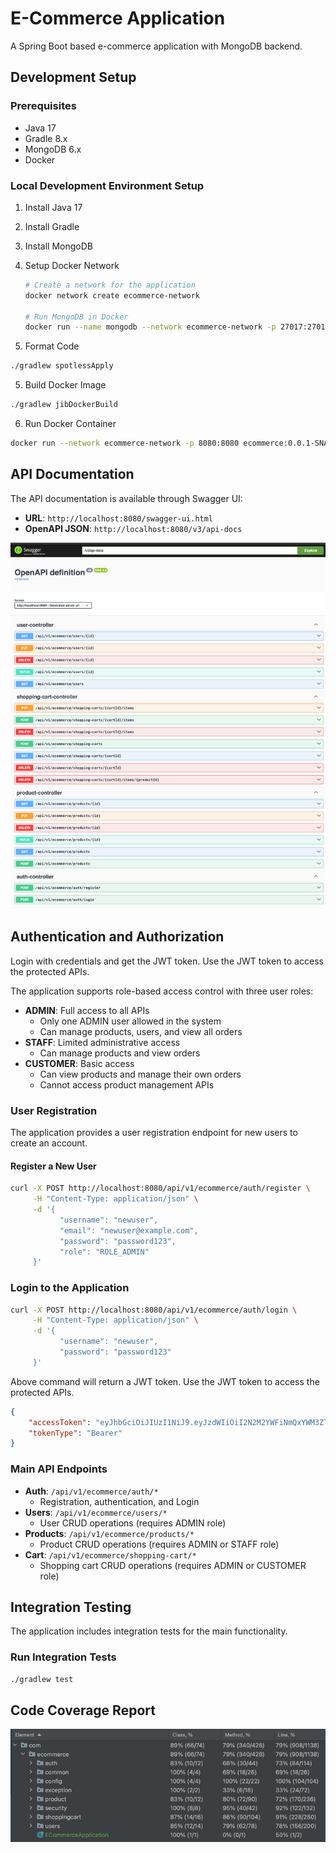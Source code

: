 # E-Commerce Application

A Spring Boot based e-commerce application with MongoDB backend.

## Development Setup

### Prerequisites

- Java 17
- Gradle 8.x
- MongoDB 6.x
- Docker

### Local Development Environment Setup

1. Install Java 17

2. Install Gradle

3. Install MongoDB

4. Setup Docker Network
   ```bash
   # Create a network for the application
   docker network create ecommerce-network

   # Run MongoDB in Docker
   docker run --name mongodb --network ecommerce-network -p 27017:27017 -d mongo
   ```
4. Format Code
```bash
./gradlew spotlessApply
```
5. Build Docker Image
```bash
./gradlew jibDockerBuild
```
6. Run Docker Container
```bash
docker run --network ecommerce-network -p 8080:8080 ecommerce:0.0.1-SNAPSHOT
```

## API Documentation

The API documentation is available through Swagger UI:

- **URL**: `http://localhost:8080/swagger-ui.html`
- **OpenAPI JSON**: `http://localhost:8080/v3/api-docs`

![Swagger UI](Swagger-doc.png)


## Authentication and Authorization

Login with credentials and get the JWT token. Use the JWT token to access the protected APIs.

The application supports role-based access control with three user roles:

- **ADMIN**: Full access to all APIs
  - Only one ADMIN user allowed in the system
  - Can manage products, users, and view all orders
- **STAFF**: Limited administrative access
  - Can manage products and view orders
- **CUSTOMER**: Basic access
  - Can view products and manage their own orders
  - Cannot access product management APIs

### User Registration

The application provides a user registration endpoint for new users to create an account.

#### Register a New User

```bash
curl -X POST http://localhost:8080/api/v1/ecommerce/auth/register \
     -H "Content-Type: application/json" \
     -d '{
           "username": "newuser",
           "email": "newuser@example.com",
           "password": "password123",
           "role": "ROLE_ADMIN"
     }'
```

### Login to the Application

```bash
curl -X POST http://localhost:8080/api/v1/ecommerce/auth/login \
     -H "Content-Type: application/json" \
     -d '{
           "username": "newuser",
           "password": "password123"
     }'
```
Above command will return a JWT token. Use the JWT token to access the protected APIs.
```json
{
    "accessToken": "eyJhbGciOiJIUzI1NiJ9.eyJzdWIiOiI2N2M2YWFiNmQxYWM3ZTM3MWI2NWVjNDgiLCJyb2xlcyI6IlJPTEVfQURNSU4iLCJlbWFpbCI6ImFudWRlZXBAZXhhbXBsZS5jb20iLCJpYXQiOjE3NDEwNzMwODQsImV4cCI6MTc0MTE1OTQ4NH0.oeB23VtMw6d9udcDFZ3lDv1crY-OJuzXdj-_fE9DL_g",
    "tokenType": "Bearer"
}
```

### Main API Endpoints
- **Auth**: `/api/v1/ecommerce/auth/*`
  - Registration, authentication, and Login
- **Users**: `/api/v1/ecommerce/users/*`
  - User CRUD operations (requires ADMIN role)
- **Products**: `/api/v1/ecommerce/products/*`
  - Product CRUD operations (requires ADMIN or STAFF role)
- **Cart**: `/api/v1/ecommerce/shopping-cart/*`
  - Shopping cart  CRUD operations (requires ADMIN or CUSTOMER role)


## Integration Testing

The application includes integration tests for the main functionality.

### Run Integration Tests

```bash
./gradlew test
```

## Code Coverage Report

![Code Coverage Report](code-coverage.png)
